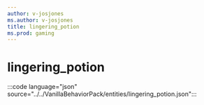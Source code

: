 ```yaml
---
author: v-josjones
ms.author: v-josjones
title: lingering_potion
ms.prod: gaming
---
```


# lingering_potion

:::code language="json" source="../../VanillaBehaviorPack/entities/lingering_potion.json":::

